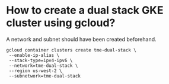 # How to create a dual stack GKE cluster using gcloud?

A network and subnet should have been created beforehand.

```
gcloud container clusters create tme-dual-stack \
 --enable-ip-alias \
 --stack-type=ipv4-ipv6 \
 --network=tme-dual-stack \
 --region us-west-2 \
 --subnetwork=tme-dual-stack
```